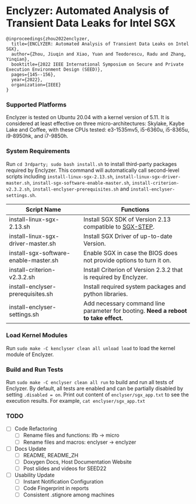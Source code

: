 # Enclyzer: Automated Analysis of Transient Data Leaks for Intel SGX

```biblatex
@inproceedings{zhou2022enclyzer,
  title={ENCLYZER: Automated Analysis of Transient Data Leaks on Intel SGX},
  author={Zhou, Jiuqin and Xiao, Yuan and Teodorescu, Radu and Zhang, Yinqian},
  booktitle={2022 IEEE International Symposium on Secure and Private Execution Environment Design (SEED)},
  pages={145--156},
  year={2022},
  organization={IEEE}
}
```

### Supported Platforms

Enclyzer is tested on Ubuntu 20.04 with a kernel version of 5.11. It is considered at least effective on three micro-architectures: Skylake, Kaybe Lake and Coffee, with these CPUs tested: e3-1535mv5, i5-6360u, i5-8365u, i9-8950hk, and i7-9850h.

### System Requirements 

Run `cd 3rdparty; sudo bash install.sh` to install third-party packages required by Enclyzer. This command will automatically call second-level scripts including `install-linux-sgx-2.13.sh`, `install-linux-sgx-driver-master.sh`, `install-sgx-software-enable-master.sh`, `install-criterion-v2.3.2.sh`, `install-enclyser-prerequisites.sh` and `install-enclyser-settings.sh`. 

| Script Name                           | Functions                                                                           |
| ------------------------------------- | ----------------------------------------------------------------------------------- |
| install-linux-sgx-2.13.sh             | Install SGX SDK of Version 2.13 compatible to [SGX-STEP](https://github.com/jovanbulck/sgx-step).                             |
| install-linux-sgx-driver-master.sh    | Install SGX Driver of up-to-date Version.                                           |
| install-sgx-software-enable-master.sh | Enable SGX in case the BIOS does not provide options to turn it on.                 |
| install-criterion-v2.3.2.sh           | Install Criterion of Version 2.3.2 that is required by Enclyzer.                    |
| install-enclyser-prerequisites.sh     | Install required system packages and python libraries.                              |
| install-enclyser-settings.sh          | Add necessary command line parameter for booting. **Need a reboot to take effect.** |

### Load Kernel Modules

Run `sudo make -C kenclyser clean all unload load` to load the kernel module of Enclyzer. 

### Build and Run Tests

Run `sudo make -C enclyser clean all run` to build and run all tests of Enclyzer. By default, all tests are enabled and can be partially disabled by setting `.disabled = on`. Print out content of `enclyser/sgx_app.txt` to see the execution results. For example, `cat enclyser/sgx_app.txt`

### TODO

- [ ] Code Refactoring
	- [ ] Rename files and functions: lfb -> micro
	- [ ] Rename files and macros: enclyser -> enclyzer
- [ ] Docs Update
	- [ ] README, README_ZH
	- [ ] Doxygen Docs, Host Documentation Website
	- [ ] Post slides and videos for SEED22
- [ ] Usability Update
	- [ ] Instant Notification Configuration
	- [ ] Code Fingerprint in reports
	- [ ] Consistent .stignore among machines